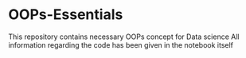# OOPs-Essentials
This repository contains necessary OOPs concept for Data science
All information regarding the code has been given in the notebook itself
